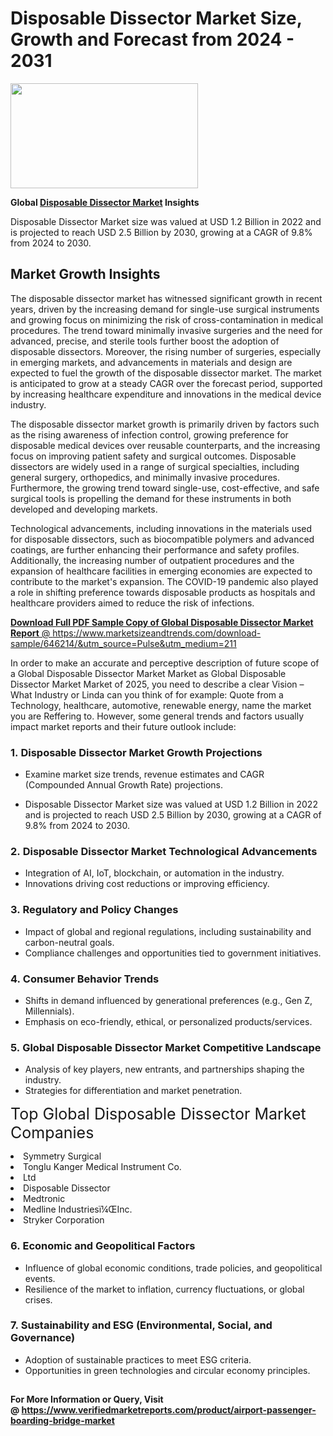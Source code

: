 <H1>Disposable Dissector Market Size, Growth and Forecast from 2024 - 2031</H1><img class="aligncenter size-medium wp-image-584254" src="https://thirdeyenews.in/wp-content/uploads/2024/09/Global-Market-Research-300x168.jpeg" alt="" width="300" height="168" /><p><strong>Global&nbsp;<a href="https://www.marketsizeandtrends.com/download-sample/646214/&amp;utm_source=Pulse&amp;utm_medium=211">Disposable Dissector Market</a> Insights</strong></p><p>Disposable Dissector Market size was valued at USD 1.2 Billion in 2022 and is projected to reach USD 2.5 Billion by 2030, growing at a CAGR of 9.8% from 2024 to 2030.</p><p><h2>Market Growth Insights</h2> <p>The disposable dissector market has witnessed significant growth in recent years, driven by the increasing demand for single-use surgical instruments and growing focus on minimizing the risk of cross-contamination in medical procedures. The trend toward minimally invasive surgeries and the need for advanced, precise, and sterile tools further boost the adoption of disposable dissectors. Moreover, the rising number of surgeries, especially in emerging markets, and advancements in materials and design are expected to fuel the growth of the disposable dissector market. The market is anticipated to grow at a steady CAGR over the forecast period, supported by increasing healthcare expenditure and innovations in the medical device industry.</p> <p><a href="#"></a></p> <p>The disposable dissector market growth is primarily driven by factors such as the rising awareness of infection control, growing preference for disposable medical devices over reusable counterparts, and the increasing focus on improving patient safety and surgical outcomes. Disposable dissectors are widely used in a range of surgical specialties, including general surgery, orthopedics, and minimally invasive procedures. Furthermore, the growing trend toward single-use, cost-effective, and safe surgical tools is propelling the demand for these instruments in both developed and developing markets.</p> <p>Technological advancements, including innovations in the materials used for disposable dissectors, such as biocompatible polymers and advanced coatings, are further enhancing their performance and safety profiles. Additionally, the increasing number of outpatient procedures and the expansion of healthcare facilities in emerging economies are expected to contribute to the market's expansion. The COVID-19 pandemic also played a role in shifting preference towards disposable products as hospitals and healthcare providers aimed to reduce the risk of infections.</p> <p><a href="#"></p><p><span class=""><strong>Download Full PDF Sample Copy of Global Disposable Dissector Market Report</strong> @ <a href="https://www.marketsizeandtrends.com/download-sample/646214/&amp;utm_source=Pulse&amp;utm_medium=211" target="_blank">https://www.marketsizeandtrends.com/download-sample/646214/&amp;utm_source=Pulse&amp;utm_medium=211</a></span></p><p>In order to make an accurate and perceptive description of future scope of a Global&nbsp;Disposable Dissector Market Market as Global&nbsp;Disposable Dissector Market Market of 2025, you need to describe a clear Vision &ndash; What Industry or Linda can you think of for example: Quote from a Technology, healthcare, automotive, renewable energy, name the market you are Reffering to. However, some general trends and factors usually impact market reports and their future outlook include:</p><h3>1.&nbsp;<strong>Disposable Dissector Market Growth Projections</strong></h3><ul><li>Examine market size trends, revenue estimates and CAGR (Compounded Annual Growth Rate) projections.</li><li><p>Disposable Dissector Market size was valued at USD 1.2 Billion in 2022 and is projected to reach USD 2.5 Billion by 2030, growing at a CAGR of 9.8% from 2024 to 2030.</p></li></ul><h3>2.&nbsp;<strong>Disposable Dissector Market Technological Advancements</strong></h3><ul><li>Integration of AI, IoT, blockchain, or automation in the industry.</li><li>Innovations driving cost reductions or improving efficiency.</li></ul><h3>3.&nbsp;<strong>Regulatory and Policy Changes</strong></h3><ul><li>Impact of global and regional regulations, including sustainability and carbon-neutral goals.</li><li>Compliance challenges and opportunities tied to government initiatives.</li></ul><h3>4.&nbsp;<strong>Consumer Behavior Trends</strong></h3><ul><li>Shifts in demand influenced by generational preferences (e.g., Gen Z, Millennials).</li><li>Emphasis on eco-friendly, ethical, or personalized products/services.</li></ul><h3>5.&nbsp;<strong>Global Disposable Dissector Market Competitive Landscape</strong></h3><ul><li>Analysis of key players, new entrants, and partnerships shaping the industry.</li><li>Strategies for differentiation and market penetration.</li></ul><p data-pm-slice="1 1 []"><span style="color: inherit; font-family: inherit; font-size: 25px;">Top Global Disposable Dissector Market Companies</span></p><div class="" data-test-id=""><p><li>Symmetry Surgical</li><li> Tonglu Kanger Medical Instrument Co.</li><li> Ltd</li><li> Disposable Dissector</li><li> Medtronic</li><li> Medline Industriesï¼ŒInc.</li><li> Stryker Corporation</li></p></div><h3>6.&nbsp;<strong>Economic and Geopolitical Factors</strong></h3><ul><li>Influence of global economic conditions, trade policies, and geopolitical events.</li><li>Resilience of the market to inflation, currency fluctuations, or global crises.</li></ul><h3>7.&nbsp;<strong>Sustainability and ESG (Environmental, Social, and Governance)</strong></h3><ul><li>Adoption of sustainable practices to meet ESG criteria.</li><li>Opportunities in green technologies and circular economy principles.</li></ul><h2><strong style="font-size: 14px;">For More Information or Query, Visit @&nbsp;</strong><a style="background-color: #ffffff; font-size: 14px;" href="https://www.marketsizeandtrends.com/report/disposable-dissector-market/" target="_blank">https://www.verifiedmarketreports.com/product/airport-passenger-boarding-bridge-market</a></h2>
